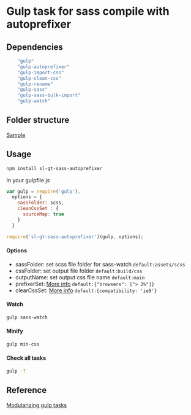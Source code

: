 # Gulp task for sass compile with autoprefixer

## Dependencies
```javascript
    "gulp"
    "gulp-autoprefixer"
    "gulp-import-css"
    "gulp-clean-css"
    "gulp-rename"
    "gulp-sass"
    "gulp-sass-bulk-import"
    "gulp-watch"
```  
## Folder structure
[Sample](https://github.com/seeliang/kickoff/tree/css-sass-autoperfixer)
## Usage

```sh
npm install sl-gt-sass-autoprefixer
```

In your gulpfile.js

```javascript
var gulp = require('gulp'),
  options = {
    sassFolder: scss,
    cleanCssSet : {
      sourceMap: true
    }
  }

require('sl-gt-sass-autoprefixer')(gulp, options);
```
#### Options
- sassFolder: set scss file folder for sass-watch  `default:assets/scss`
- cssFolder: set output file folder `default:build/css`
- outputName: set output css file name `default:main`
- prefixerSet: [More info](https://github.com/ai/browserslist) `default:{"browsers": ["> 2%"]}`
- clearCssSet: [More info](https://github.com/jakubpawlowicz/clean-css#how-to-use-clean-css-api) `default:{compatibility: 'ie9'}`

#### Watch
```sh
gulp sass-watch
```
#### Minify
```sh
gulp min-css
```
#### Check all tasks
```sh
gulp -T
```


## Reference


[Modularizing gulp tasks]('http://lfender6445.github.io/modularizing-gulp-tasks/')
